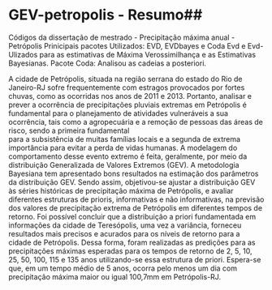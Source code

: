 # GEV-petropolis - Resumo##
Códigos da dissertação de mestrado - Precipitação máxima anual - Petrópolis
Prinicipais pacotes Utilizados:
EVD, EVDbayes e Coda
Evd e Evd- Ulizados para as estimativas de Máxima Verossimilhança e as Estimativas Bayesianas.
Pacote Coda:
Analisou as cadeias a posteriori.

A  cidade  de  Petrópolis,  situada na  região  serrana  do  estado  do  Rio de Janeiro-RJ sofre frequentemente com estragos provocados por fortes chuvas,
como as ocorridas nos anos de 2011 e 2013. Portanto, analisar e prever a ocorrência  de  precipitações  pluviais  extremas em Petrópolis
é  fundamental para o planejamento de atividades vulneráveis a sua ocorrência, tais como a agropecuária e a remoção de pessoas das áreas de risco, sendo a primeira fundamental  
para a subsistência de muitas famílias locais e a segunda de extrema importância para evitar a perda de vidas humanas. 
A modelagem do comportamento desse evento extremo é feita, geralmente, por meio da distribuição Generalizada de Valores Extremos (GEV). 
A metodologia Bayesiana tem apresentado bons resultados na estimação dos parâmetros da distribuição GEV. Sendo assim, objetivou-se ajustar a distribuição GEV às séries 
históricas de precipitação máxima de Petrópolis, e avaliar diferentes estruturas de prioris, informativas e não informativas, 
na previsão dos valores de precipitação extrema de Petrópolis em diferentes tempos de retorno. Foi possível concluir que a distribuição a priori fundamentada em 
informações da cidade de Teresópolis, uma vez a variância, forneceu resultados mais precisos e acurados para os níveis de retorno para a cidade de Petrópolis. 
Dessa forma, foram  realizadas  as predições para  as  precipitações  máximas esperadas para os tempos de retorno de 2, 5, 10, 25, 50, 100, 115 e 135 anos utilizando-se essa 
estrutura de priori. Espera-se que, em um tempo médio de 5 anos, ocorra pelo menos um dia com precipitação máxima maior ou igual 100,7mm em Petrópolis-RJ. 

